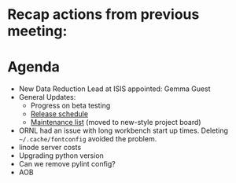 # Recap actions from previous meeting:


# Agenda
- New Data Reduction Lead at ISIS appointed: Gemma Guest
- General Updates:
  - Progress on beta testing
  - [Release schedule](https://github.com/mantidproject/mantid/milestones)
  - [Maintenance list](https://github.com/orgs/mantidproject/projects/15) (moved to new-style project board)
- ORNL had an issue with long workbench start up times. Deleting `~/.cache/fontconfig` avoided the problem.
- linode server costs
- Upgrading python version
- Can we remove pylint config?
- AOB
